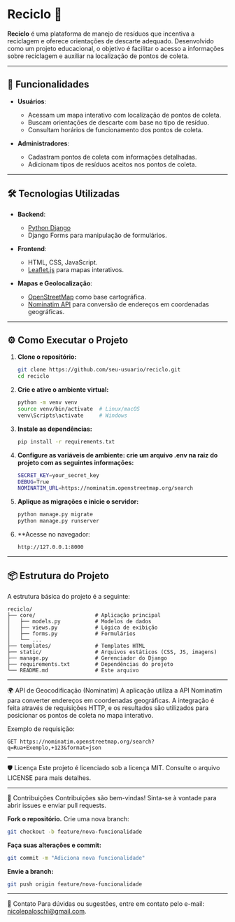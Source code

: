 # Reciclo 🌱

**Reciclo** é uma plataforma de manejo de resíduos que incentiva a reciclagem e oferece orientações de descarte adequado. Desenvolvido como um projeto educacional, o objetivo é facilitar o acesso a informações sobre reciclagem e auxiliar na localização de pontos de coleta.

---

## 🚀 Funcionalidades

- **Usuários**:
  - Acessam um mapa interativo com localização de pontos de coleta.
  - Buscam orientações de descarte com base no tipo de resíduo.
  - Consultam horários de funcionamento dos pontos de coleta.

- **Administradores**:
  - Cadastram pontos de coleta com informações detalhadas.
  - Adicionam tipos de resíduos aceitos nos pontos de coleta.

---

## 🛠️ Tecnologias Utilizadas

- **Backend**: 
  - [Python Django](https://www.djangoproject.com/)
  - Django Forms para manipulação de formulários.

- **Frontend**:
  - HTML, CSS, JavaScript.
  - [Leaflet.js](https://leafletjs.com/) para mapas interativos.

- **Mapas e Geolocalização**:
  - [OpenStreetMap](https://www.openstreetmap.org/) como base cartográfica.
  - [Nominatim API](https://nominatim.org/release-docs/latest/api/Overview/) para conversão de endereços em coordenadas geográficas.

---

## ⚙️ Como Executar o Projeto

1. **Clone o repositório:**
   ```bash
   git clone https://github.com/seu-usuario/reciclo.git
   cd reciclo
   ```
   
2. **Crie e ative o ambiente virtual:**
   ```bash
   python -m venv venv
   source venv/bin/activate  # Linux/macOS
   venv\Scripts\activate     # Windows
   ```

3. **Instale as dependências:**
   ```bash
   pip install -r requirements.txt
   ```

4. **Configure as variáveis de ambiente: crie um arquivo .env na raiz do projeto com as seguintes informações:**
   ```bash
   SECRET_KEY=your_secret_key
   DEBUG=True
   NOMINATIM_URL=https://nominatim.openstreetmap.org/search
   ```

5. **Aplique as migrações e inicie o servidor:**
   ```bash
   python manage.py migrate
   python manage.py runserver
   ```

6. **Acesse no navegador:
   ```http
   http://127.0.0.1:8000
   ```

---

## 📦 Estrutura do Projeto

A estrutura básica do projeto é a seguinte:

   ```plaintext
   reciclo/
   ├── core/                   # Aplicação principal
   │   ├── models.py           # Modelos de dados
   │   ├── views.py            # Lógica de exibição
   │   ├── forms.py            # Formulários
   │   └── ...
   ├── templates/              # Templates HTML
   ├── static/                 # Arquivos estáticos (CSS, JS, imagens)
   ├── manage.py               # Gerenciador do Django
   ├── requirements.txt        # Dependências do projeto
   └── README.md               # Este arquivo
   ```

---

🌍 API de Geocodificação (Nominatim)
A aplicação utiliza a API Nominatim para converter endereços em coordenadas geográficas. A integração é feita através de requisições HTTP, e os resultados são utilizados para posicionar os pontos de coleta no mapa interativo.

Exemplo de requisição:

   ```http
   GET https://nominatim.openstreetmap.org/search?q=Rua+Exemplo,+123&format=json
   ```

---

🛡️ Licença
Este projeto é licenciado sob a licença MIT. Consulte o arquivo LICENSE para mais detalhes.

---

🤝 Contribuições
Contribuições são bem-vindas! Sinta-se à vontade para abrir issues e enviar pull requests.

**Fork o repositório.**
Crie uma nova branch:
   ```bash
   git checkout -b feature/nova-funcionalidade
   ```

**Faça suas alterações e commit:**
   ```bash
   git commit -m "Adiciona nova funcionalidade"
   ```

**Envie a branch:**
   ```bash
   git push origin feature/nova-funcionalidade
   ```

---

📧 Contato
Para dúvidas ou sugestões, entre em contato pelo e-mail: nicolepaloschi@gmail.com.
